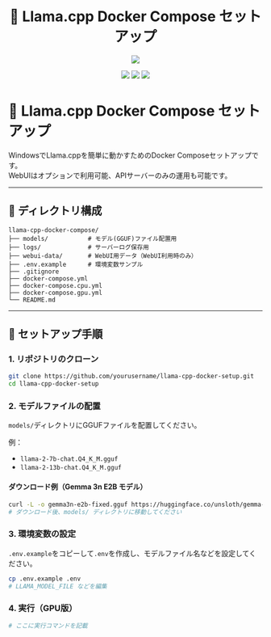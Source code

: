 <div align="center">

# 🦙 Llama.cpp Docker Compose セットアップ

<!-- ヘッダー画像例（必要に応じてURLを差し替えてください） -->

![](https://github.com/user-attachments/assets/5960ce66-a66f-44a8-b6bc-413449fb1d8e)

<p>
  <img src="https://img.shields.io/badge/Docker-blue?logo=docker" />
  <img src="https://img.shields.io/badge/Python-3.8+-blue?logo=python" />
  <img src="https://img.shields.io/badge/Windows-11-blue?logo=windows" />
</p>

</div>

# 🦙 Llama.cpp Docker Compose セットアップ

WindowsでLlama.cppを簡単に動かすためのDocker Composeセットアップです。  
WebUIはオプションで利用可能、APIサーバーのみの運用も可能です。

---

## 📁 ディレクトリ構成

```
llama-cpp-docker-compose/
├── models/           # モデル(GGUF)ファイル配置用
├── logs/             # サーバーログ保存用
├── webui-data/       # WebUI用データ（WebUI利用時のみ）
├── .env.example      # 環境変数サンプル
├── .gitignore
├── docker-compose.yml
├── docker-compose.cpu.yml
├── docker-compose.gpu.yml
└── README.md
```

---

## 🚀 セットアップ手順

### 1. リポジトリのクローン

```bash
git clone https://github.com/yourusername/llama-cpp-docker-setup.git
cd llama-cpp-docker-setup
```

### 2. モデルファイルの配置

`models/`ディレクトリにGGUFファイルを配置してください。

例：
- `llama-2-7b-chat.Q4_K_M.gguf`
- `llama-2-13b-chat.Q4_K_M.gguf`

#### ダウンロード例（Gemma 3n E2B モデル）

```bash
curl -L -o gemma3n-e2b-fixed.gguf https://huggingface.co/unsloth/gemma-3n-E2B-it-GGUF/resolve/main/gemma-3n-E2B-it-UD-Q4_K_XL.gguf
# ダウンロード後、models/ ディレクトリに移動してください
```

### 3. 環境変数の設定

`.env.example`をコピーして`.env`を作成し、モデルファイル名などを設定してください。

```bash
cp .env.example .env
# LLAMA_MODEL_FILE などを編集
```

### 4. 実行（GPU版）

```bash
# ここに実行コマンドを記載
```

<!-- 必要に応じてAPI使用例やスクリーンショット、詳細手順、FAQ等を今後追記してください -->

